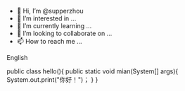 - 👋 Hi, I’m @supperzhou
- 👀 I’m interested in ...
- 🌱 I’m currently learning ...
- 💞️ I’m looking to collaborate on ...
- 📫 How to reach me ...

<!---
supperzhou/supperzhou is a ✨ special ✨ repository because its `README.md` (this file) appears on your GitHub profile.
You can click the Preview link to take a look at your changes.
--->English

public class hello(){
   public static void mian(System[] args){
   System.out.print("你好！")；
   }
}
